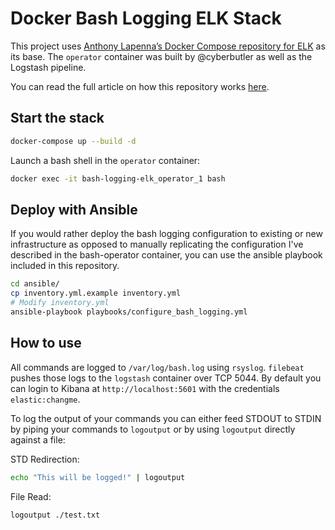 # Docker Bash Logging ELK Stack
This project uses [Anthony Lapenna’s Docker Compose repository for ELK](https://github.com/deviantony/docker-elk) as its base. The `operator` container was built by @cyberbutler as well as the Logstash pipeline. 

You can read the full article on how this repository works [here](https://medium.com/maverislabs/logging-bash-history-cefdce602595?sk=f5b972dc7bf99c2409add045c388a483). 

## Start the stack
```bash
docker-compose up --build -d
```

Launch a bash shell in the `operator` container:
```bash
docker exec -it bash-logging-elk_operator_1 bash
```

## Deploy with Ansible
If you would rather deploy the bash logging configuration to existing or new infrastructure as opposed to manually replicating the configuration I've described in the bash-operator container, you can use the ansible playbook included in this repository.
```bash
cd ansible/
cp inventory.yml.example inventory.yml
# Modify inventory.yml
ansible-playbook playbooks/configure_bash_logging.yml
```

## How to use
All commands are logged to `/var/log/bash.log` using `rsyslog`. `filebeat` pushes those logs to the `logstash` container over TCP 5044. By default you can login to Kibana at `http://localhost:5601` with the credentials `elastic:changme`.

To log the output of your commands you can either feed STDOUT to STDIN by piping your commands to `logoutput` or by using `logoutput` directly against a file:

STD Redirection:
```bash
echo "This will be logged!" | logoutput
```

File Read:
```bash
logoutput ./test.txt
```
